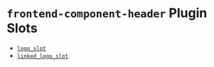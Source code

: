 # `frontend-component-header` Plugin Slots

* [`logo_slot`](./LogoSlot/)
* [`linked_logo_slot`](./LinkedLogoSlot/)
